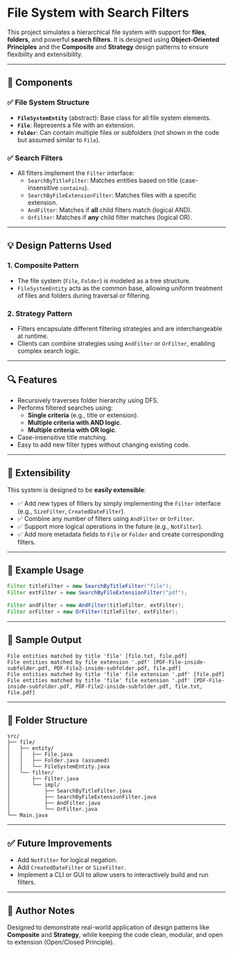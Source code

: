 # File System with Search Filters

This project simulates a hierarchical file system with support for **files**, **folders**, and powerful **search filters**. It is designed using **Object-Oriented Principles** and the **Composite** and **Strategy** design patterns to ensure flexibility and extensibility.

---

## 🧱 Components

### ✅ File System Structure
- **`FileSystemEntity`** (abstract): Base class for all file system elements.
- **`File`**: Represents a file with an extension.
- **`Folder`**: Can contain multiple files or subfolders (not shown in the code but assumed similar to `File`).

### ✅ Search Filters
- All filters implement the `Filter` interface:
  - `SearchByTitleFilter`: Matches entities based on title (case-insensitive `contains`).
  - `SearchByFileExtensionFilter`: Matches files with a specific extension.
  - `AndFilter`: Matches if **all** child filters match (logical AND).
  - `OrFilter`: Matches if **any** child filter matches (logical OR).

---

## 💡 Design Patterns Used

### 1. **Composite Pattern**
- The file system (`File`, `Folder`) is modeled as a tree structure.
- `FileSystemEntity` acts as the common base, allowing uniform treatment of files and folders during traversal or filtering.

### 2. **Strategy Pattern**
- Filters encapsulate different filtering strategies and are interchangeable at runtime.
- Clients can combine strategies using `AndFilter` or `OrFilter`, enabling complex search logic.

---

## 🔍 Features

- Recursively traverses folder hierarchy using DFS.
- Performs filtered searches using:
  - **Single criteria** (e.g., title or extension).
  - **Multiple criteria with AND logic**.
  - **Multiple criteria with OR logic**.
- Case-insensitive title matching.
- Easy to add new filter types without changing existing code.

---

## 🔧 Extensibility

This system is designed to be **easily extensible**:
- ✅ Add new types of filters by simply implementing the `Filter` interface (e.g., `SizeFilter`, `CreatedDateFilter`).
- ✅ Combine any number of filters using `AndFilter` or `OrFilter`.
- ✅ Support more logical operations in the future (e.g., `NotFilter`).
- ✅ Add more metadata fields to `File` or `Folder` and create corresponding filters.

---

## 🚀 Example Usage

```java
Filter titleFilter = new SearchByTitleFilter("file");
Filter extFilter = new SearchByFileExtensionFilter("pdf");

Filter andFilter = new AndFilter(titleFilter, extFilter);
Filter orFilter = new OrFilter(titleFilter, extFilter);
````

---

## 📂 Sample Output

```
File entities matched by title 'file' [file.txt, file.pdf]
File entities matched by file extension '.pdf' [PDF-File-inside-subfolder.pdf, PDF-File2-inside-subfolder.pdf, file.pdf]
File entities matched by title 'file' file extension '.pdf' [file.pdf]
File entities matched by title 'file' file extension '.pdf' [PDF-File-inside-subfolder.pdf, PDF-File2-inside-subfolder.pdf, file.txt, file.pdf]
```

---

## 📁 Folder Structure

```
src/
├── file/
│   ├── entity/
│   │   ├── File.java
│   │   ├── Folder.java (assumed)
│   │   └── FileSystemEntity.java
│   └── filter/
│       ├── Filter.java
│       └── impl/
│           ├── SearchByTitleFilter.java
│           ├── SearchByFileExtensionFilter.java
│           ├── AndFilter.java
│           └── OrFilter.java
└── Main.java
```

---

## ✅ Future Improvements

* Add `NotFilter` for logical negation.
* Add `CreatedDateFilter` or `SizeFilter`.
* Implement a CLI or GUI to allow users to interactively build and run filters.

---

## 🧠 Author Notes

Designed to demonstrate real-world application of design patterns like **Composite** and **Strategy**, while keeping the code clean, modular, and open to extension (Open/Closed Principle).

